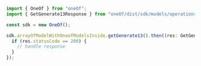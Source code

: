 <!-- Start SDK Example Usage -->


```typescript
import { OneOf } from "oneOf";
import { GetGenerate13Response } from "oneOf/dist/sdk/models/operations";

const sdk = new OneOf();

sdk.arrayOfModelWithOneofModelsInside.getGenerate13().then((res: GetGenerate13Response) => {
  if (res.statusCode == 200) {
    // handle response
  }
});
```
<!-- End SDK Example Usage -->